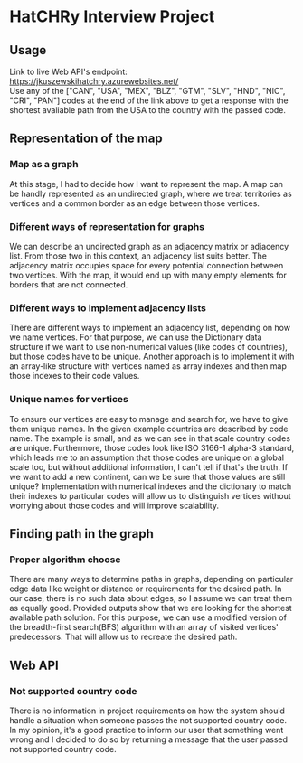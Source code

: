 # HatCHRy Interview Project

## Usage
Link to live Web API's endpoint: https://jkuszewskihatchry.azurewebsites.net/  
Use any of the ["CAN", "USA", "MEX", "BLZ", "GTM", "SLV", "HND", "NIC", "CRI", "PAN"] codes at the end of the link above to get a response with the shortest avaliable path from the USA to the country with the passed code.

## Representation of the map
### Map as a graph
At this stage, I had to decide how I want to represent the map.
A map can be handly represented as an undirected graph, where we treat territories as vertices and a common border as an edge between those vertices.

### Different ways of representation for graphs
We can describe an undirected graph as an adjacency matrix or adjacency list. From those two in this context, an adjacency list suits better. The adjacency matrix occupies space for every potential connection between two vertices. With the map, it would end up with many empty elements for borders that are not connected.

### Different ways to implement adjacency lists
There are different ways to implement an adjacency list, depending on how we name vertices. For that purpose, we can use the Dictionary data structure if we want to use non-numerical values (like codes of countries), but those codes have to be unique. Another approach is to implement it with an array-like structure with vertices named as array indexes and then map those indexes to their code values.

### Unique names for vertices
To ensure our vertices are easy to manage and search for, we have to give them unique names. In the given example countries are described by code name. The example is small, and as we can see in that scale country codes are unique. Furthermore, those codes look like ISO 3166-1 alpha-3 standard, which leads me to an assumption that those codes are unique on a global scale too, but without additional information, I can't tell if that's the truth. If we want to add a new continent, can we be sure that those values are still unique? Implementation with numerical indexes and the dictionary to match their indexes to particular codes will allow us to distinguish vertices without worrying about those codes and will improve scalability.

## Finding path in the graph
### Proper algorithm choose
There are many ways to determine paths in graphs, depending on particular edge data like weight or distance or requirements for the desired path. In our case, there is no such data about edges, so I assume we can treat them as equally good. Provided outputs show that we are looking for the shortest available path solution. For this purpose, we can use a modified version of the breadth-first search(BFS) algorithm with an array of visited vertices' predecessors. That will allow us to recreate the desired path.

## Web API
### Not supported country code
There is no information in project requirements on how the system should handle a situation when someone passes the not supported country code.  In my opinion, it's a good practice to inform our user that something went wrong and I decided to do so by returning a message that the user passed not supported country code.
